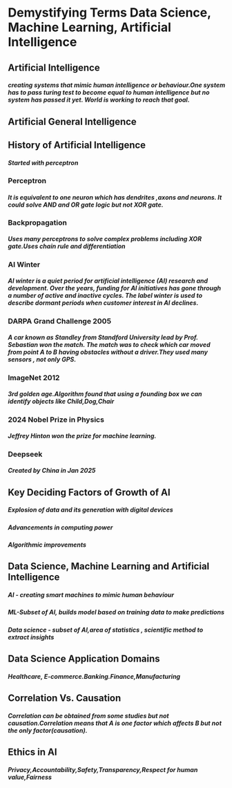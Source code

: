 # Demystifying Terms Data Science, Machine Learning, Artificial Intelligence
## Artificial Intelligence
##### creating systems that mimic human intelligence or behaviour.One system has to pass turing test to become equal to human intelligence but no system has passed it yet. World is working to reach that goal.
## Artificial General Intelligence
## History of Artificial Intelligence
##### Started with perceptron
### Perceptron
##### It is equivalent to one neuron which has dendrites ,axons and neurons. It could solve AND and OR gate logic but not XOR gate.
### Backpropagation
##### Uses many perceptrons to solve complex problems including XOR gate.Uses chain rule and differentiation
### AI Winter
##### AI winter is a quiet period for artificial intelligence (AI) research and development. Over the years, funding for AI initiatives has gone through a number of active and inactive cycles. The label winter is used to describe dormant periods when customer interest in AI declines.
### DARPA Grand Challenge 2005
##### A car known as Standley from Standford University lead by Prof. Sebastian won the match. The match was to check which car moved from point A to B having obstacles without a driver.They used many sensors , not only GPS.
### ImageNet 2012
##### 3rd golden age.Algorithm found that using a founding box we can identify objects like Child,Dog,Chair  
### 2024 Nobel Prize in Physics 
##### Jeffrey Hinton won the prize for machine learning.
### Deepseek
##### Created by China in Jan 2025
## Key Deciding Factors of Growth of AI
##### Explosion of data and its generation with digital devices
##### Advancements in computing power
##### Algorithmic improvements
## Data Science, Machine Learning and Artificial Intelligence
##### AI - creating smart machines to mimic human behaviour
##### ML-Subset of AI, builds model based on training data to make predictions
##### Data science - subset of AI,area of statistics , scientific method to extract insights
## Data Science Application Domains
##### Healthcare, E-commerce.Banking.Finance,Manufacturing
## Correlation Vs. Causation
##### Correlation can be obtained from some studies but not causation.Correlation means that A is one factor which affects B but not the only factor(causation).
## Ethics in AI
##### Privacy,Accountability,Safety,Transparency,Respect for human value,Fairness
